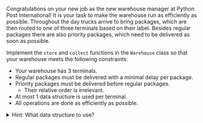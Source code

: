 Congratulations on your new job as the new warehouse manager at Python Post International!
It is your task to make the warehouse run as efficiently as possible.
Throughout the day trucks arrive to bring packages, which are then routed to one of three terminals based on their label.
Besides regular packages there are also priority packages, which need to be delivered as soon as possible.

Implement the `store` and `collect` functions in the `Warehouse` class so that your warehouse meets the following constraints:
- Your warehouse has 3 terminals.
- Regular packages must be delivered with a minimal delay per package.
- Priority packages must be delivered before regular packages.
    - Their relative order is irrelevant.
- At most 1 data structure is used per terminal.
- All operations are done as efficiently as possible.

<details>
    <summary>Hint: What data structure to use?</summary>
    To store the packages in the warehouse you will need some data structure.
    You should choose between a standard (array-based) list or a linked list.
    Keep in mind what operations you are going to execute on the data structure and their respective complexities,
    as you must provide the most efficient implementation.
    If you want to use a linked list, you can use a
    <a href="https://docs.python.org/3/library/collections.html#collections.deque">deque</a> as a DLL instead of creating one yourself.
</details>
